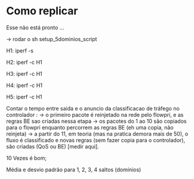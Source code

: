 # Como replicar


Esse não está pronto ...

-> rodar o sh setup_5dominios_script


H1: iperf -s 


H2: iperf -c H1


H3: iperf -c H1


H4: iperf -c H1


H5: iperf -c H1



Contar o tempo entre saida e o anuncio da classificacao de tráfego no controlador : 
-> o primeiro pacote é reinjetado na rede pelo flowpri, e as regras BE sao criadas nessa etapa
-> os pacotes do 1 ao 10 são copiados para o flowpri enquanto percorrem as regras BE (eh uma copia, não reinjeta)
-> a partir do 11, em teoria (mas na pratica demora mais de 50), o fluxo é classificado  e novas regras (sem fazer copia para o controlador), são criadas (QoS ou BE) [medir aqui].

10 Vezes é bom;

Média e desvio padrão para 1, 2, 3, 4 saltos (domínios)